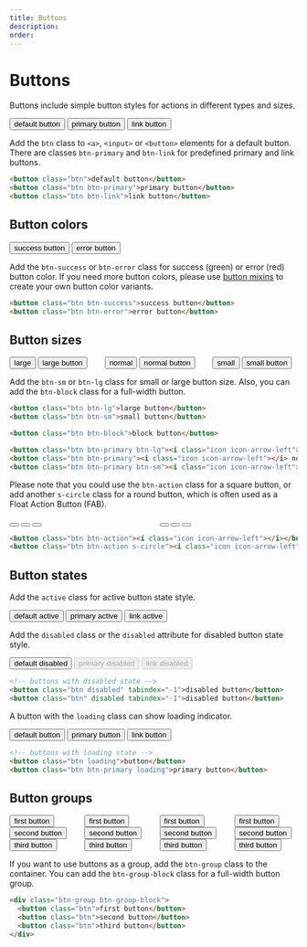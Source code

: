```yaml
---
title: Buttons
description: 
order: 
---
```


# Buttons

Buttons include simple button styles for actions in different types and sizes.

 
<div class="docs-demo columns">
  <div class="column col-12">
    <button class="btn">default button</button>
    <button class="btn btn-primary">primary button</button>
    <button class="btn btn-link">link button</button>
  </div>
</div>

Add the `btn` class to `<a>`, `<input>` or `<button>` elements for a default button. There are classes `btn-primary` and `btn-link` for predefined primary and link buttons.

```html
<button class="btn">default button</button>
<button class="btn btn-primary">primary button</button>
<button class="btn btn-link">link button</button>

```

## Button colors

 
<div class="docs-demo columns">
  <div class="column col-12">
    <button class="btn btn-success">success button</button>
    <button class="btn btn-error">error button</button>
  </div>
</div>

Add the `btn-success` or `btn-error` class for success (green) or error (red) button color. If you need more button colors, please use [button mixins](../setup/custom#variables-buttons) to create your own button color variants.

```html
<button class="btn btn-success">success button</button>
<button class="btn btn-error">error button</button>

```

## Button sizes

 
<div class="docs-demo columns">
  <div class="column col-12">
    <button class="btn btn-primary btn-lg">large <i class="icon icon-arrow-down"></i></button>
    <button class="btn btn-primary btn-lg">large button</button>
  </div>
  <div class="column col-12">
    <button class="btn btn-primary">normal <i class="icon icon-arrow-down"></i></button>
    <button class="btn btn-primary">normal button</button>
  </div>
  <div class="column col-12">
    <button class="btn btn-primary btn-sm">small <i class="icon icon-arrow-down"></i></button>
    <button class="btn btn-primary btn-sm">small button</button>
  </div>
</div>

Add the `btn-sm` or `btn-lg` class for small or large button size. Also, you can add the `btn-block` class for a full-width button.

```html
<button class="btn btn-lg">large button</button>
<button class="btn btn-sm">small button</button>

<button class="btn btn-block">block button</button>

<button class="btn btn-primary btn-lg"><i class="icon icon-arrow-left"></i> large</button>
<button class="btn btn-primary"><i class="icon icon-arrow-left"></i> normal</button>
<button class="btn btn-primary btn-sm"><i class="icon icon-arrow-left"></i> small</button>

```

Please note that you could use the `btn-action` class for a square button, or add another `s-circle` class for a round button, which is often used as a Float Action Button (FAB).

 
<div class="docs-demo columns">
  <div class="column col-xs-12">
    <button class="btn btn-action btn-primary btn-lg"><i class="icon icon-menu"></i></button>
    <button class="btn btn-action btn-primary"><i class="icon icon-menu"></i></button>
    <button class="btn btn-action btn-primary btn-sm"><i class="icon icon-menu"></i></button>
  </div>
  <div class="column col-xs-12">
    <button class="btn btn-action btn-primary btn-lg s-circle"><i class="icon icon-arrow-up"></i></button>
    <button class="btn btn-action btn-primary s-circle"><i class="icon icon-arrow-up"></i></button>
    <button class="btn btn-action btn-primary btn-sm s-circle"><i class="icon icon-arrow-up"></i></button>
  </div>
</div>

```html
<button class="btn btn-action"><i class="icon icon-arrow-left"></i></button>
<button class="btn btn-action s-circle"><i class="icon icon-arrow-left"></i></button>

```

## Button states

Add the `active` class for active button state style.

 
<div class="docs-demo columns">
  <div class="column col-12">
    <button class="btn active">default active</button>
    <button class="btn btn-primary active">primary active</button>
    <button class="btn btn-link active">link active</button>
  </div>
</div>

Add the `disabled` class or the `disabled` attribute for disabled button state style.

 
<div class="docs-demo columns">
  <div class="column col-12">
    <button class="btn disabled" tabindex="-1">default disabled</button>
    <button class="btn btn-primary" disabled="" tabindex="-1">primary disabled</button>
    <button class="btn btn-link" disabled="" tabindex="-1">link disabled</button>
  </div>
</div>

```html
<!-- buttons with disabled state -->
<button class="btn disabled" tabindex="-1">disabled button</button>
<button class="btn" disabled tabindex="-1">disabled button</button>

```

A button with the `loading` class can show loading indicator.

 
<div class="docs-demo columns">
  <div class="column col-12">
    <button class="btn loading">default button</button>
    <button class="btn btn-primary loading">primary button</button>
    <button class="btn btn-link loading">link button</button>
  </div>
</div>

```html
<!-- buttons with loading state -->
<button class="btn loading">button</button>
<button class="btn btn-primary loading">primary button</button>

```

## Button groups

 
<div class="docs-demo columns">
  <div class="column col-6 col-md-12">
    <div class="btn-group">
      <button class="btn">first button</button>
      <button class="btn">second button</button>
      <button class="btn">third button</button>
    </div>
  </div>
  <div class="column col-6 col-md-12">
    <div class="btn-group btn-group-block">
      <button class="btn btn-primary">first button</button>
      <button class="btn btn-primary">second button</button>
      <button class="btn btn-primary">third button</button>
    </div>
  </div>
  <div class="column col-6 col-md-12">
    <div class="btn-group">
      <button class="btn btn-sm active">first button</button>
      <button class="btn btn-sm">second button</button>
      <button class="btn btn-sm">third button</button>
    </div>
  </div>
  <div class="column col-6 col-md-12">
    <div class="btn-group btn-group-block">
      <button class="btn btn-primary btn-sm active">first button</button>
      <button class="btn btn-primary btn-sm">second button</button>
      <button class="btn btn-primary btn-sm">third button</button>
    </div>
  </div>
</div>

If you want to use buttons as a group, add the `btn-group` class to the container. You can add the `btn-group-block` class for a full-width button group.

```html
<div class="btn-group btn-group-block">
  <button class="btn">first button</button>
  <button class="btn">second button</button>
  <button class="btn">third button</button>
</div>
```
